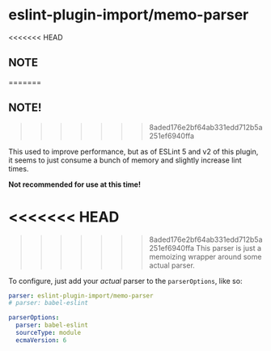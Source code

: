 # eslint-plugin-import/memo-parser

<<<<<<< HEAD
## NOTE
=======

## NOTE!
>>>>>>> 8aded176e2bf64ab331edd712b5a251ef6940ffa

This used to improve performance, but as of ESLint 5 and v2 of this plugin, it seems to just consume a bunch of memory and slightly increase lint times.

**Not recommended for use at this time!**

<<<<<<< HEAD
=======

>>>>>>> 8aded176e2bf64ab331edd712b5a251ef6940ffa
This parser is just a memoizing wrapper around some actual parser.

To configure, just add your _actual_ parser to the `parserOptions`, like so:

```yaml
parser: eslint-plugin-import/memo-parser
# parser: babel-eslint

parserOptions:
  parser: babel-eslint
  sourceType: module
  ecmaVersion: 6
```

